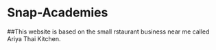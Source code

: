 # Snap-Academies

##This website is based on the small rstaurant business near me called Ariya Thai Kitchen.
